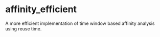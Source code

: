 # affinity_efficient
A more efficient implementation of time window based affinity analysis using reuse time.
